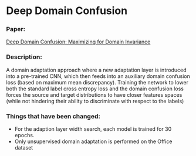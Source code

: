 # Deep Domain Confusion

### Paper:
[Deep Domain Confusion: Maximizing for Domain Invariance](https://arxiv.org/pdf/1412.3474.pdf)

### Description:
A domain adaptation approach where a new adaptation layer is introduced into a pre-trained CNN, which then feeds
into an auxiliary domain confusion loss (based on maximum mean discrepancy). Training the network to lower both the standard label cross entropy loss
and the domain confusion loss forces the source and target distributions to have closer features spaces 
(while not hindering their ability to discriminate with respect to the labels)


### Things that have been changed:
- For the adaption layer width search, each model is trained for 30 epochs.
- Only unsupervised domain adaptation is performed on the Office dataset